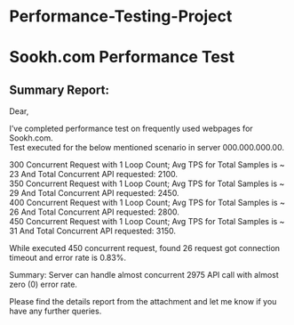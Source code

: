 # Performance-Testing-Project
# Sookh.com Performance Test

## Summary Report:
Dear,  
  
I’ve completed performance test on frequently used webpages for Sookh.com.  
Test executed for the below mentioned scenario in server 000.000.000.00.  
  
300 Concurrent Request with 1 Loop Count; Avg TPS for Total Samples is ~ 23 And Total Concurrent API requested: 2100.  
350 Concurrent Request with 1 Loop Count; Avg TPS for Total Samples is ~ 29 And Total Concurrent API requested: 2450.  
400 Concurrent Request with 1 Loop Count; Avg TPS for Total Samples is ~ 26 And Total Concurrent API requested: 2800.  
450 Concurrent Request with 1 Loop Count; Avg TPS for Total Samples is ~ 31 And Total Concurrent API requested: 3150.  
  
While executed 450 concurrent request, found 26 request got connection timeout and error rate is 0.83%.  
  
Summary: Server can handle almost concurrent 2975 API call with almost zero (0) error rate.  

Please find the details report from the attachment and  let me know if you have any further queries. 



